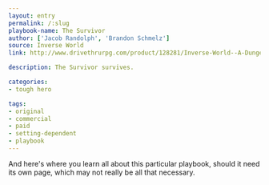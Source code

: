 ```yaml
---
layout: entry
permalink: /:slug
playbook-name: The Survivor
author: ['Jacob Randolph', 'Brandon Schmelz']
source: Inverse World
link: http://www.drivethrurpg.com/product/128281/Inverse-World--A-Dungeon-World-Supplement

description: The Survivor survives.

categories:
- tough hero

tags:
- original
- commercial
- paid
- setting-dependent
- playbook
---
```


And here's where you learn all about this particular playbook, should it need its own page, which may not really be all that necessary.
